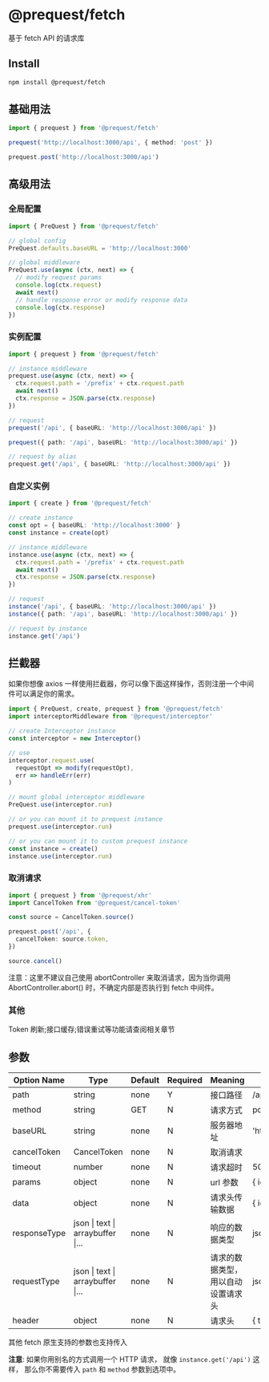 # @prequest/fetch

基于 fetch API 的请求库

## Install

```bash
npm install @prequest/fetch
```

## 基础用法

```ts
import { prequest } from '@prequest/fetch'

prequest('http://localhost:3000/api', { method: 'post' })

prequest.post('http://localhost:3000/api')
```

## 高级用法

### 全局配置

```ts
import { PreQuest } from '@prequest/fetch'

// global config
PreQuest.defaults.baseURL = 'http://localhost:3000'

// global middleware
PreQuest.use(async (ctx, next) => {
  // modify request params
  console.log(ctx.request)
  await next()
  // handle response error or modify response data
  console.log(ctx.response)
})
```

### 实例配置

```ts
import { prequest } from '@prequest/fetch'

// instance middleware
prequest.use(async (ctx, next) => {
  ctx.request.path = '/prefix' + ctx.request.path
  await next()
  ctx.response = JSON.parse(ctx.response)
})

// request
prequest('/api', { baseURL: 'http://localhost:3000/api' })

prequest({ path: '/api', baseURL: 'http://localhost:3000/api' })

// request by alias
prequest.get('/api', { baseURL: 'http://localhost:3000/api' })
```

### 自定义实例

```ts
import { create } from '@prequest/fetch'

// create instance
const opt = { baseURL: 'http://localhost:3000' }
const instance = create(opt)

// instance middleware
instance.use(async (ctx, next) => {
  ctx.request.path = '/prefix' + ctx.request.path
  await next()
  ctx.response = JSON.parse(ctx.response)
})

// request
instance('/api', { baseURL: 'http://localhost:3000/api' })
instance({ path: '/api', baseURL: 'http://localhost:3000/api' })

// request by instance
instance.get('/api')
```

## 拦截器

如果你想像 axios 一样使用拦截器，你可以像下面这样操作，否则注册一个中间件可以满足你的需求。

```ts
import { PreQuest, create, prequest } from '@prequest/fetch'
import interceptorMiddleware from '@prequest/interceptor'

// create Interceptor instance
const interceptor = new Interceptor()

// use
interceptor.request.use(
  requestOpt => modify(requestOpt),
  err => handleErr(err)
)

// mount global interceptor middleware
PreQuest.use(interceptor.run)

// or you can mount it to prequest instance
prequest.use(interceptor.run)

// or you can mount it to custom prequest instance
const instance = create()
instance.use(interceptor.run)
```

### 取消请求

```ts
import { prequest } from '@prequest/xhr'
import CancelToken from '@prequest/cancel-token'

const source = CancelToken.source()

prequest.post('/api', {
  cancelToken: source.token,
})

source.cancel()
```

注意：这里不建议自己使用 abortController 来取消请求，因为当你调用 AbortController.abort() 时，不确定内部是否执行到 fetch 中间件。

### 其他

Token 刷新;接口缓存;错误重试等功能请查阅相关章节

## 参数

| Option Name  | Type                              | Default | Required | Meaning                            | Example                 |
| ------------ | --------------------------------- | ------- | -------- | ---------------------------------- | ----------------------- |
| path         | string                            | none    | Y        | 接口路径                           | /api                    |
| method       | string                            | GET     | N        | 请求方式                           | post                    |
| baseURL      | string                            | none    | N        | 服务器地址                         | 'http://localhost:3000' |
| cancelToken  | CancelToken                       | none    | N        | 取消请求                           |                         |
| timeout      | number                            | none    | N        | 请求超时                           | 5000                    |
| params       | object                            | none    | N        | url 参数                           | { id: 10}               |
| data         | object                            | none    | N        | 请求头传输数据                     | { id: 10}               |
| responseType | json \| text \| arraybuffer \|... | none    | N        | 响应的数据类型                     | json                    |
| requestType  | json \| text \| arraybuffer \|... | none    | N        | 请求的数据类型，用以自动设置请求头 | json                    |
| header       | object                            | none    | N        | 请求头                             | { token: 'aaaaa'}       |

其他 fetch 原生支持的参数也支持传入

**注意**: 如果你用别名的方式调用一个 HTTP 请求， 就像 `instance.get('/api')` 这样， 那么你不需要传入 `path` 和 `method` 参数到选项中。
